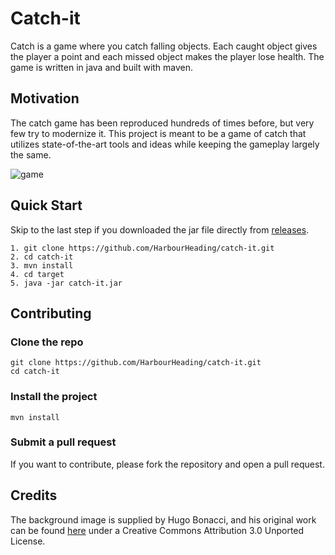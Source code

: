 # Catch-it

Catch is a game where you catch falling objects. Each caught object gives the player a point
and each missed object makes the player lose health. The game is written in java and
built with maven.

## Motivation

The catch game has been reproduced hundreds of times before, but very few try to modernize it.
This project is meant to be a game of catch that utilizes state-of-the-art tools and ideas while keeping the gameplay largely the same.

![game](https://github.com/HarbourHeading/catch-it/assets/69332989/137df7a2-1cf9-4bc5-af20-4222701714db)

## Quick Start

Skip to the last step if you downloaded the jar file directly from [releases](https://github.com/HarbourHeading/catch-it/releases/latest).

```
1. git clone https://github.com/HarbourHeading/catch-it.git
2. cd catch-it
3. mvn install
4. cd target
5. java -jar catch-it.jar
```

## Contributing

### Clone the repo

```
git clone https://github.com/HarbourHeading/catch-it.git
cd catch-it 
```

### Install the project

```
mvn install
```

### Submit a pull request

If you want to contribute, please fork the repository and open a pull request.

## Credits

The background image is supplied by Hugo Bonacci, and his original work can be found [here](http://hugoware.net:4000/design/game-background) under a Creative Commons Attribution 3.0 Unported License.
